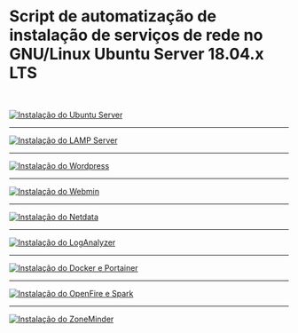 <h1> Script de automatização de instalação de serviços de rede no GNU/Linux Ubuntu Server 18.04.x LTS</h1><br>

[![Instalação do Ubuntu Server](https://github.com/vaamonde/ubuntu-1804/blob/master/img/server-11.png)](https://www.youtube.com/watch?v=zDdCrqNhIXI)

<hr>

[![Instalação do LAMP Server](https://github.com/vaamonde/ubuntu-1804/blob/master/img/server-12.png)](https://www.youtube.com/watch?v=6EFUu-I3u4s&)

<hr>

[![Instalação do Wordpress](https://github.com/vaamonde/ubuntu-1804/blob/master/img/server-13.png)](https://www.youtube.com/watch?v=Fs2B7kLdlm4&t)

<hr>

[![Instalação do Webmin](https://github.com/vaamonde/ubuntu-1804/blob/master/img/server-14.png)](https://www.youtube.com/watch?v=rKTFI9s_YNY)

<hr>

[![Instalação do Netdata](https://github.com/vaamonde/ubuntu-1804/blob/master/img/server-15.png)](https://www.youtube.com/watch?v=TdTTgztYVKc)

<hr>

[![Instalação do LogAnalyzer](https://github.com/vaamonde/ubuntu-1804/blob/master/img/server-16.png)](https://www.youtube.com/watch?v=O5W25TSTJmw)

<hr>

[![Instalação do Docker e Portainer](https://github.com/vaamonde/ubuntu-1804/blob/master/img/server-17.png)](https://www.youtube.com/watch?v=ixgLCHX_7QA&t)

<hr>

[![Instalação do OpenFire e Spark](https://github.com/vaamonde/ubuntu-1804/blob/master/img/server-18.png)](https://www.youtube.com/watch?v=_2-cVeA-Rvo)

<hr>

[![Instalação do ZoneMinder](https://github.com/vaamonde/ubuntu-1804/blob/master/img/server-19.png)](https://www.youtube.com/watch?v=YbnKB5iUCWg)


